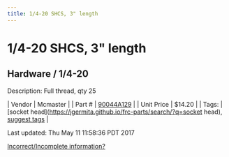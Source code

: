 ```yaml
---
title: 1/4-20 SHCS, 3" length
---
```


# 1/4-20 SHCS, 3" length
## Hardware / 1/4-20
Description: 	Full thread, qty 25 

| Vendor | Mcmaster | 
| Part # | [90044A129](https://www.mcmaster.com/#90044A129) | 
| Unit Price | $14.20 | 
| Tags: | [socket head](https://jgermita.github.io/frc-parts/search/?q=socket head), [suggest tags](https://docs.google.com/forms/d/e/1FAIpQLSeWyY8v3RgOty-MyWmh9U0iivNYN_molChYyS-0U-o-kOAv_g/viewform) | 

Last updated: Thu May 11 11:58:36 PDT 2017

 [Incorrect/Incomplete information?](https://docs.google.com/forms/d/e/1FAIpQLSeWyY8v3RgOty-MyWmh9U0iivNYN_molChYyS-0U-o-kOAv_g/viewform)